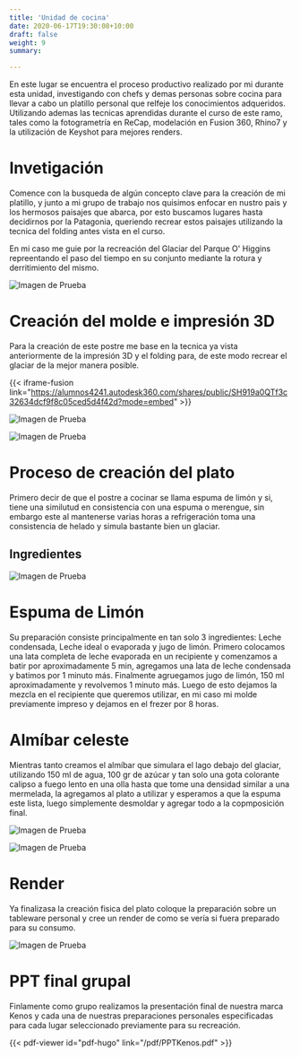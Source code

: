 ```yaml
---
title: 'Unidad de cocina'
date: 2020-06-17T19:30:08+10:00
draft: false
weight: 9
summary: 

---
```

En este lugar se encuentra el proceso productivo realizado por mi durante esta unidad, investigando con chefs y demas personas sobre cocina para llevar a cabo un platillo personal que relfeje los conocimientos adqueridos. Utilizando ademas las tecnicas aprendidas durante el curso de este ramo, tales como la fotogrametría en ReCap, modelación en Fusion 360, Rhino7 y la utilización de Keyshot para mejores renders.

# Invetigación

Comence con la busqueda de algún concepto clave para la creación de mi platillo, y junto a mi grupo de trabajo nos quisimos enfocar en nustro pais y los hermosos paisajes que abarca, por esto buscamos lugares hasta decidirnos por la Patagonia, queriendo recrear estos paisajes utilizando la tecnica del folding antes vista en el curso.

En mi caso me guie por la recreación del Glaciar del Parque O' Higgins
repreentando el paso del tiempo en su conjunto mediante la rotura y derritimiento del mismo.

![Imagen de Prueba](/img/Glaciar.jpg)

# Creación del molde e impresión 3D

Para la creación de este postre me base en la tecnica ya vista anteriormente de la impresión 3D y el folding para, de este modo recrear el glaciar de la mejor manera posible.

{{< iframe-fusion link="https://alumnos4241.autodesk360.com/shares/public/SH919a0QTf3c32634dcf9f8c05ced5d4f42d?mode=embed" >}}

![Imagen de Prueba](/img/molde1comida.png)

![Imagen de Prueba](/img/molde2comida.png)

# Proceso de creación del plato

Primero decir de que el postre a cocinar se llama espuma de limón y si, tiene una similutud en consistencia con una espuma o merengue, sin embargo este al mantenerse varias horas a refrigeración toma una consistencia de helado y simula bastante bien un glaciar. 

## Ingredientes

![Imagen de Prueba](/img/Ingredientes.png)

# Espuma de Limón 

Su preparación consiste principalmente en tan solo 3 ingredientes: Leche condensada, Leche ideal o evaporada y jugo de limón. 
Primero colocamos una lata completa de leche evaporada en un recipiente y comenzamos a batir por aproximadamente 5 min, agregamos una lata de leche condensada y batimos por 1 minuto más. Finalmente agruegamos jugo de limón, 150 ml aproximadamente y revolvemos 1 minuto más. Luego de esto dejamos la mezcla en el recipiente que queremos utilizar, en mi caso mi molde previamente impreso y dejamos en el frezer por 8 horas.

# Almíbar celeste

Mientras tanto creamos el almíbar que simulara el lago debajo del glaciar, utilizando 150 ml de agua, 100 gr de azúcar y tan solo una gota colorante calipso a fuego lento en una olla hasta que tome una densidad similar a una mermelada, la agregamos al plato a utilizar y esperamos a que la espuma este lista, luego simplemente desmoldar y agregar todo a la copmposición final.

![Imagen de Prueba](/img/Kenosglaciar.png)

![Imagen de Prueba](/img/PostreGlaciar.png)

# Render 
Ya finalizasa la creación fisica del plato coloque la preparación sobre un tableware personal y cree un render de como se vería si fuera preparado para su consumo.

![Imagen de Prueba](/img/Propuestaglaciar.jpg)

# PPT final grupal

Finlamente como grupo realizamos la presentación final de nuestra marca Kenos y cada una de nuestras preparaciones personales especificadas para cada lugar seleccionado previamente para su recreación.

{{< pdf-viewer id="pdf-hugo" link="/pdf/PPTKenos.pdf" >}}



